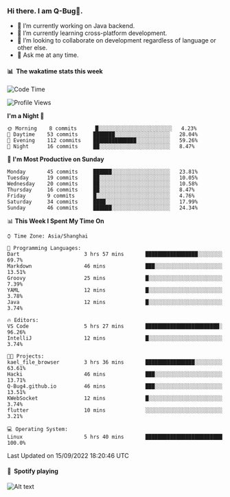 ### Hi there. I am Q-Bug🐞.

- 🔭 I’m currently working on Java backend.
- 🌱 I’m currently learning cross-platform development.
- 👯 I’m looking to collaborate on development regardless of language or other else.
- 💬 Ask me at any time.

#### 📊 &nbsp;**The wakatime stats this week**  
<!--START_SECTION:waka-->
![Code Time](http://img.shields.io/badge/Code%20Time-26%20hrs%2049%20mins-blue)

![Profile Views](http://img.shields.io/badge/Profile%20Views-1-blue)

**I'm a Night 🦉** 

```text
🌞 Morning    8 commits      █░░░░░░░░░░░░░░░░░░░░░░░░   4.23% 
🌆 Daytime    53 commits     ███████░░░░░░░░░░░░░░░░░░   28.04% 
🌃 Evening    112 commits    ██████████████░░░░░░░░░░░   59.26% 
🌙 Night      16 commits     ██░░░░░░░░░░░░░░░░░░░░░░░   8.47%

```
📅 **I'm Most Productive on Sunday** 

```text
Monday       45 commits     ██████░░░░░░░░░░░░░░░░░░░   23.81% 
Tuesday      19 commits     ██░░░░░░░░░░░░░░░░░░░░░░░   10.05% 
Wednesday    20 commits     ██░░░░░░░░░░░░░░░░░░░░░░░   10.58% 
Thursday     16 commits     ██░░░░░░░░░░░░░░░░░░░░░░░   8.47% 
Friday       9 commits      █░░░░░░░░░░░░░░░░░░░░░░░░   4.76% 
Saturday     34 commits     ████░░░░░░░░░░░░░░░░░░░░░   17.99% 
Sunday       46 commits     ██████░░░░░░░░░░░░░░░░░░░   24.34%

```


📊 **This Week I Spent My Time On** 

```text
⌚︎ Time Zone: Asia/Shanghai

💬 Programming Languages: 
Dart                     3 hrs 57 mins       █████████████████░░░░░░░░   69.7% 
Markdown                 46 mins             ███░░░░░░░░░░░░░░░░░░░░░░   13.51% 
Groovy                   25 mins             █░░░░░░░░░░░░░░░░░░░░░░░░   7.39% 
YAML                     12 mins             █░░░░░░░░░░░░░░░░░░░░░░░░   3.78% 
Java                     12 mins             █░░░░░░░░░░░░░░░░░░░░░░░░   3.74%

🔥 Editors: 
VS Code                  5 hrs 27 mins       ████████████████████████░   96.26% 
IntelliJ                 12 mins             █░░░░░░░░░░░░░░░░░░░░░░░░   3.74%

🐱‍💻 Projects: 
kael_file_browser        3 hrs 36 mins       ████████████████░░░░░░░░░   63.61% 
Hacki                    46 mins             ███░░░░░░░░░░░░░░░░░░░░░░   13.71% 
Q-Bug4.github.io         46 mins             ███░░░░░░░░░░░░░░░░░░░░░░   13.51% 
KWebSocket               12 mins             █░░░░░░░░░░░░░░░░░░░░░░░░   3.74% 
flutter                  10 mins             ░░░░░░░░░░░░░░░░░░░░░░░░░   3.21%

💻 Operating System: 
Linux                    5 hrs 40 mins       █████████████████████████   100.0%

```


 Last Updated on 15/09/2022 18:20:46 UTC
<!--END_SECTION:waka-->

#### 🎵 &nbsp;**Spotify playing**  
![Alt text](https://spotify-recently-played-readme.vercel.app/api?user=e5y1o4x7kdt9kf2blu4wvmb4s&unique={true|1|on|yes})
